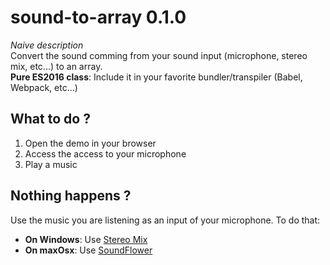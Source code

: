 # sound-to-array 0.1.0
_Naive description_  
Convert the sound comming from your sound input (microphone, stereo mix, etc...) to an array.  
**Pure ES2016 class**: Include it in your favorite bundler/transpiler (Babel, Webpack, etc...)

## What to do ?

1. Open the demo in your browser
2. Access the access to your microphone
3. Play a music

## Nothing happens ?

Use the music you are listening as an input of your microphone. To do that:

- **On Windows**: Use [Stereo Mix](https://www.youtube.com/watch?v=Bd3moKLV5sE)
- **On maxOsx**: Use [SoundFlower](https://github.com/mattingalls/Soundflower)